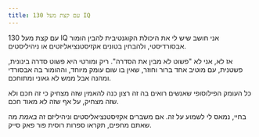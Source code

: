 ```yaml
---
title: עם קצת מעל 130 IQ
---
```


עם קצת מעל 130 IQ אני חושב שיש לי את היכולת הקוגנטיבית להבין הומור אבסורדיסטי, ולהבחין בטונים אקזיסטנציאליזטים או ניהיליסטים.

אז לא, אני לא "פשוט לא מבין את הסדרה". ריק ומורטי היא פשוט סדרה בינונית, פשטנית, עם מוטיב אחד ברור וחוזר, שאין בו שום עומק מיוחד, וההומור בה אבסורדי ומהנה אבל ממש לא גאוני ומתוחכם.

כל העומק הפילוסופי שאנשים רואים בה זה רצון כנה להאמין שזה מצחיק כי זה חכם ולא שזה מצחיק, על אף שזה לא מאוד חכם.

בחיי, נמאס לי לשמוע על זה. אם משברים אקזיסטנציאליסטים וניהיליזם זה *באמת* מה שאתם מחפים, תקראו ספרות רוסית פור פאק סייק.
